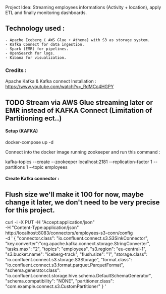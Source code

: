 Project Idea: Streaming employees informations (Activity + location), apply ETL and finally monitoring dashboards.

## Technology used :

    - Apache Iceberg ( AWS Glue + Athena) with S3 as storage system.
    - Kafka Connect for data ingestion.
    - Spark (EMR) for pipelines.
    - OpenSearch for logs.
	- Kibana for visualization.

### Credits : 

Apache Kafka & Kafka connect Installation : https://www.youtube.com/watch?v=_RdMCc4HGPY

## TODO Stream via AWS Glue streaming later or EMR instead of KAFKA Connect (Limitation of Partitioning ect..)

#### Setup (KAFKA)

docker-compose up -d

Connect into the docker image running zookeeper and run this command : 

kafka-topics --create --zookeeper localhost:2181 --replication-factor 1 --partitions 1 --topic employees

#### Create Kafka connector : 

## Flush size we'll make it 100 for now, maybe change it later, we don't need to be very precise for this project.

curl -i -X PUT -H "Accept:application/json" \
    -H  "Content-Type:application/json" http://localhost:8083/connectors/employees-s3-conn/config \
    -d '
 {
		"connector.class": "io.confluent.connect.s3.S3SinkConnector",
		"key.converter":"org.apache.kafka.connect.storage.StringConverter",
		"tasks.max": "2",
		"topics": "employees",
		"s3.region": "eu-central-1",
		"s3.bucket.name": "iceberg-track",
		"flush.size": "1",
		"storage.class": "io.confluent.connect.s3.storage.S3Storage",
		"format.class": "io.confluent.connect.s3.format.parquet.ParquetFormat",
		"schema.generator.class": "io.confluent.connect.storage.hive.schema.DefaultSchemaGenerator",
		"schema.compatibility": "NONE",
        "partitioner.class": "com.example.connect.s3.CustomPartitioner"
	}
'
